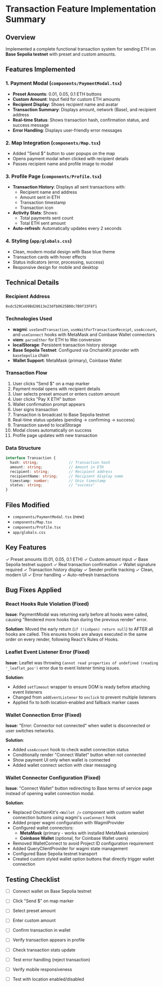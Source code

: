 # Transaction Feature Implementation Summary

## Overview
Implemented a complete functional transaction system for sending ETH on **Base Sepolia testnet** with preset and custom amounts.

## Features Implemented

### 1. Payment Modal (`components/PaymentModal.tsx`)
- **Preset Amounts**: 0.01, 0.05, 0.1 ETH buttons
- **Custom Amount**: Input field for custom ETH amounts
- **Recipient Display**: Shows recipient name and avatar
- **Transaction Summary**: Displays amount, network (Base), and recipient address
- **Real-time Status**: Shows transaction hash, confirmation status, and success message
- **Error Handling**: Displays user-friendly error messages

### 2. Map Integration (`components/Map.tsx`)
- Added "Send $" button to user popups on the map
- Opens payment modal when clicked with recipient details
- Passes recipient name and profile image to modal

### 3. Profile Page (`components/Profile.tsx`)
- **Transaction History**: Displays all sent transactions with:
  - Recipient name and address
  - Amount sent in ETH
  - Transaction timestamp
  - Transaction icon
- **Activity Stats**: Shows:
  - Total payments sent count
  - Total ETH sent amount
- **Auto-refresh**: Automatically updates every 2 seconds

### 4. Styling (`app/globals.css`)
- Clean, modern modal design with Base blue theme
- Transaction cards with hover effects
- Status indicators (error, processing, success)
- Responsive design for mobile and desktop

## Technical Details

### Recipient Address
```
0xdc529Ce69Bd28613e23dfb0625B00c7B9f33F8f1
```

### Technologies Used
- **wagmi**: `useSendTransaction`, `useWaitForTransactionReceipt`, `useAccount`, and `useConnect` hooks with MetaMask and Coinbase Wallet connectors
- **viem**: `parseEther` for ETH to Wei conversion
- **localStorage**: Persistent transaction history storage
- **Base Sepolia Testnet**: Configured via OnchainKit provider with `baseSepolia` chain
- **Wallet Support**: MetaMask (primary), Coinbase Wallet

### Transaction Flow
1. User clicks "Send $" on a map marker
2. Payment modal opens with recipient details
3. User selects preset amount or enters custom amount
4. User clicks "Pay X ETH" button
5. Wallet confirmation prompt appears
6. User signs transaction
7. Transaction is broadcast to Base Sepolia testnet
8. Real-time status updates (pending → confirming → success)
9. Transaction saved to localStorage
10. Modal closes automatically on success
11. Profile page updates with new transaction

### Data Structure
```typescript
interface Transaction {
  hash: string;              // Transaction hash
  amount: string;            // Amount in ETH
  recipient: string;         // Recipient address
  recipientName: string;     // Recipient display name
  timestamp: number;         // Unix timestamp
  status: string;            // "success"
}
```

## Files Modified
- `components/PaymentModal.tsx` (new)
- `components/Map.tsx`
- `components/Profile.tsx`
- `app/globals.css`

## Key Features
✓ Preset amounts (0.01, 0.05, 0.1 ETH)
✓ Custom amount input
✓ Base Sepolia testnet support
✓ Real transaction confirmation
✓ Wallet signature required
✓ Transaction history display
✓ Sender profile tracking
✓ Clean, modern UI
✓ Error handling
✓ Auto-refresh transactions

## Bug Fixes Applied

### React Hooks Rule Violation (Fixed)
**Issue**: PaymentModal was returning early before all hooks were called, causing "Rendered more hooks than during the previous render" error.

**Solution**: Moved the early return (`if (!isOpen) return null`) to AFTER all hooks are called. This ensures hooks are always executed in the same order on every render, following React's Rules of Hooks.

### Leaflet Event Listener Error (Fixed)
**Issue**: Leaflet was throwing `Cannot read properties of undefined (reading '_leaflet_pos')` error due to event listener timing issues.

**Solution**:
- Added `setTimeout` wrapper to ensure DOM is ready before attaching event listeners
- Changed from `addEventListener` to `onclick` to prevent multiple listeners
- Applied fix to both location-enabled and fallback marker cases

### Wallet Connection Error (Fixed)
**Issue**: "Error: Connector not connected" when wallet is disconnected or user switches networks.

**Solution**:
- Added `useAccount` hook to check wallet connection status
- Conditionally render "Connect Wallet" button when not connected
- Show payment UI only when wallet is connected
- Added wallet connect section with clear messaging

### Wallet Connector Configuration (Fixed)
**Issue**: "Connect Wallet" button redirecting to Base terms of service page instead of opening wallet connection modal.

**Solution**:
- Replaced OnchainKit's `<Wallet />` component with custom wallet connection buttons using wagmi's `useConnect` hook
- Added proper wagmi configuration with WagmiProvider
- Configured wallet connectors:
  - **MetaMask** (primary - works with installed MetaMask extension)
  - **Coinbase Wallet** (optional, for Coinbase Wallet users)
- Removed WalletConnect to avoid Project ID configuration requirement
- Added QueryClientProvider for wagmi state management
- Configured Base Sepolia testnet transport
- Created custom styled wallet option buttons that directly trigger wallet connection

## Testing Checklist
- [ ] Connect wallet on Base Sepolia testnet
- [ ] Click "Send $" on map marker
- [ ] Select preset amount
- [ ] Enter custom amount
- [ ] Confirm transaction in wallet
- [ ] Verify transaction appears in profile
- [ ] Check transaction stats update
- [ ] Test error handling (reject transaction)
- [ ] Verify mobile responsiveness
- [ ] Test with location enabled/disabled

